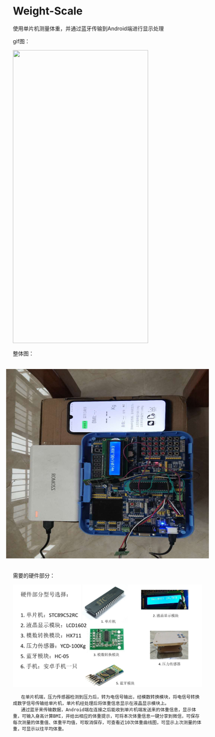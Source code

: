 # Weight-Scale
使用单片机测量体重，并通过蓝牙传输到Android端进行显示处理

gif图：

<img src="picture/1.gif"  width="360"  height = "780" />

整体图：

<img src="picture/2.jpg" width="720"  height = "540"  style="transform:rotate(270deg);">

需要的硬件部分：

![](picture/3.jpg)



       在单片机端，压力传感器检测到压力后，转为电信号输出，经模数转换模块，将电信号转换成数字信号传输给单片机，单片机经处理后将体重信息显示在液晶显示模块上。
       通过蓝牙来传输数据，Android端在连接之后能收到单片机端发送来的体重信息，显示体重，可输入身高计算BMI，并给出相应的体重提示，可将本次体重信息一键分享到微信，可保存每次测量的体重值、体重平均值，可取消保存，可查看近10次体重曲线图，可显示上次测量的体重，可显示以往平均体重。